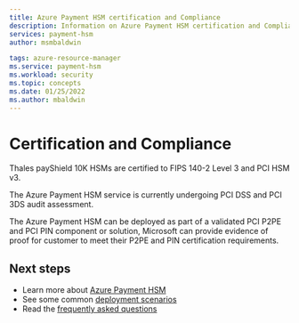 ```yaml
---
title: Azure Payment HSM certification and Compliance
description: Information on Azure Payment HSM certification and Compliance
services: payment-hsm
author: msmbaldwin

tags: azure-resource-manager
ms.service: payment-hsm
ms.workload: security
ms.topic: concepts
ms.date: 01/25/2022
ms.author: mbaldwin
---
```


# Certification and Compliance

Thales payShield 10K HSMs are certified to FIPS 140-2 Level 3 and PCI HSM v3.

The Azure Payment HSM service is currently undergoing PCI DSS and PCI 3DS audit assessment.

The Azure Payment HSM can be deployed as part of a validated PCI P2PE and PCI PIN component or solution, Microsoft can provide evidence of proof for customer to meet their P2PE and PIN certification requirements.

## Next steps

- Learn more about [Azure Payment HSM](overview.md)
- See some common [deployment scenarios](deployment-scenarios.md)
- Read the [frequently asked questions](faq.yml)


